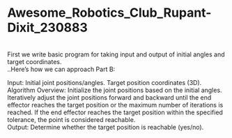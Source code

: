 # Awesome_Robotics_Club_Rupant-Dixit_230883
<br> First we write basic program for taking input and output of initial angles and target coordinates.
<br>..Here’s how we can approach Part B:

Input:
Initial joint positions/angles.
Target position coordinates (3D).<br>
Algorithm Overview:
Initialize the joint positions based on the initial angles.
Iteratively adjust the joint positions forward and backward until the end effector reaches the target position or the maximum number of iterations is reached.
If the end effector reaches the target position within the specified tolerance, the point is considered reachable.<br>
Output:
Determine whether the target position is reachable (yes/no).

